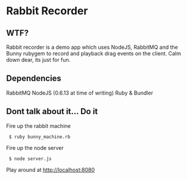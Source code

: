 Rabbit Recorder
===============

WTF?
----
Rabbit recorder is a demo app which uses NodeJS, RabbitMQ and the Bunny rubygem to record and playback drag events on the client.
Calm down dear, its just for fun.

Dependencies
------------
RabbitMQ
NodeJS (0.6.13 at time of writing)
Ruby & Bundler

Dont talk about it... Do it
---------------------------
Fire up the rabbit machine
     
     $ ruby bunny_machine.rb


Fire up the node server
     
     $ node server.js


Play around at [http://localhost:8080](http://localhost:8080)
